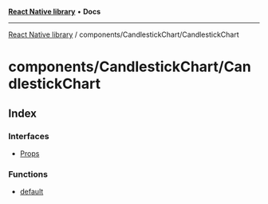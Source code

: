 [**React Native library**](../../../index.md) • **Docs**

***

[React Native library](../../../modules.md) / components/CandlestickChart/CandlestickChart

# components/CandlestickChart/CandlestickChart

## Index

### Interfaces

- [Props](interfaces/Props.md)

### Functions

- [default](functions/default.md)
